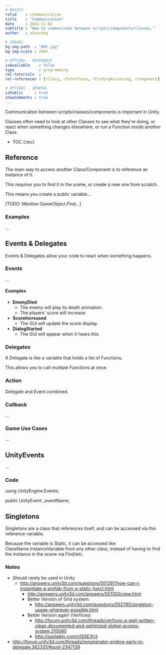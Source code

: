 ```yaml
---
# BASICS
refid    : rCommunication
title    : "Communication"
date     : 2015-11-02
subtitle : "How to communicate between scripts/components/classes."
author   : aStardog

# IMAGES
bg-img-path  : "001.jpg"
bg-img-scale : 250%

# OPTIONS - REFERENCE
isAvailable    : false
type           : programming
rel-tutorials  : 
rel-references : [rClass, rInterfaces, rFindingAccessing, rComponent]

# OPTIONS - GENERAL
isPublic     : true
showComments : true
---
```

Communication between scripts/classes/components is important in Unity.

Classes often need to look at other Classes to see what they're doing, or react when something changes elsewhere, or run a Function inside another Class.

* TOC
{:toc}

## Reference

The main way to access another Class/Component is to reference an Instance of it.

This requires you to find it in the scene, or create a new one from scratch.

This means you create a public variable...

[TODO: Mention GameObject.Find...]

### Examples

...

## Events & Delegates

Events & Delegates allow your code to react when something happens.

### Events

...

#### Examples

* **EnemyDied**
    * The enemy will play its death animation.
    * The players' score will increase.
* **ScoreIncreased**
    * The GUI will update the score display.
* **DialogStarted**
    * The GUI will appear when it hears this.

### Delegates

A Delegate is like a variable that holds a list of Functions.

This allows you to call multiple Functions at once.

### Action

Delegate and Event combined.

### Callback

...

### Game Use Cases

...

## UnityEvents

...

### Code

using UnityEngine.Events;

public UnityEvent _eventName;

## Singletons

Singletons are a class that references itself, and can be accessed via this reference variable.

Because the variable is Static, it can be accessed like ClassName.InstanceVariable from any other class, instead of having to find the instance in the scene via Find/etc.

### Notes

* Should rarely be used in Unity
    * http://answers.unity3d.com/questions/551297/how-can-i-instantiate-a-prefab-from-a-static-funct.html
        * http://answers.unity3d.com/answers/551350/view.html
        * Better Version of Grid system:
            * http://answers.unity3d.com/questions/552780/singleton-usage-wherever-possible.html
        * Better Version again (Verfices)
            * http://forum.unity3d.com/threads/verfices-a-well-written-clean-documented-and-optimized-global-access-system.210080
            * http://pastebin.com/n1SSE3h3
* http://forum.unity3d.com/threads/ienumerator-ending-early-in-delegate.362331/#post-2347139
